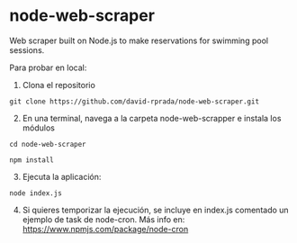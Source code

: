 # node-web-scraper
Web scraper built on Node.js to make reservations for swimming pool sessions.

Para probar en local:

1) Clona el repositorio

```
git clone https://github.com/david-rprada/node-web-scraper.git
```

2)  En una terminal, navega a la carpeta node-web-scrapper e instala los módulos

```
cd node-web-scraper

npm install
```

3) Ejecuta la aplicación:

```
node index.js
```

4) Si quieres temporizar la ejecución, se incluye en index.js comentado un ejemplo de task de node-cron. Más info en: https://www.npmjs.com/package/node-cron
